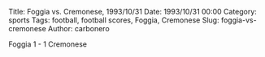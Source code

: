 Title: Foggia vs. Cremonese, 1993/10/31
Date: 1993/10/31 00:00
Category: sports
Tags: football, football scores, Foggia, Cremonese
Slug: foggia-vs-cremonese
Author: carbonero


Foggia 1 - 1 Cremonese
